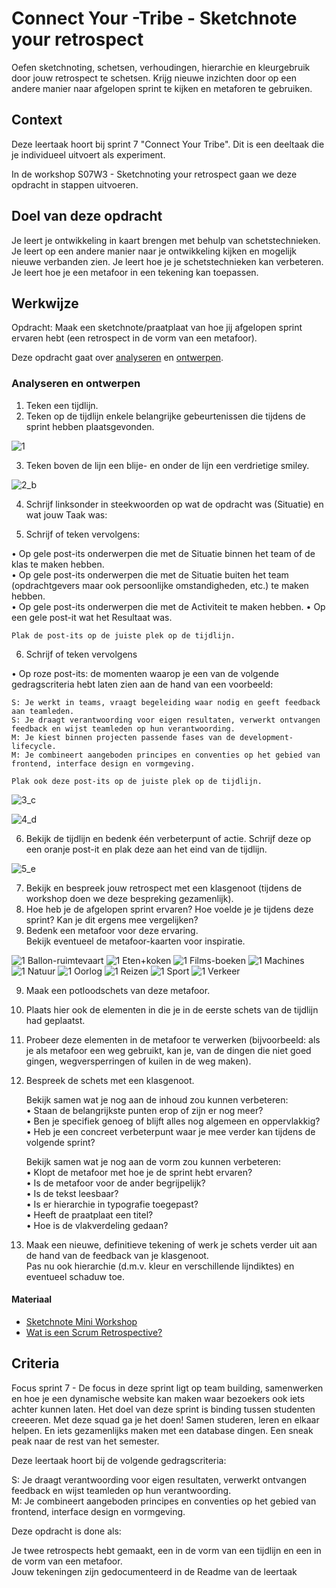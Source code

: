 

# Connect Your -Tribe - Sketchnote your retrospect

Oefen sketchnoting, schetsen, verhoudingen, hierarchie en kleurgebruik door jouw retrospect te schetsen. Krijg nieuwe inzichten door op een andere manier naar afgelopen sprint te kijken en metaforen te gebruiken.

## Context
Deze leertaak hoort bij sprint 7 "Connect Your Tribe". Dit is een deeltaak die je individueel uitvoert als experiment.

In de workshop S07W3 - Sketchnoting your retrospect gaan we deze opdracht in stappen uitvoeren.

## Doel van deze opdracht

Je leert je ontwikkeling in kaart brengen met behulp van schetstechnieken.
Je leert op een andere manier naar je ontwikkeling kijken en mogelijk nieuwe verbanden zien.
Je leert hoe je je schetstechnieken kan verbeteren.  
Je leert hoe je een metafoor in een tekening kan toepassen.  



## Werkwijze

Opdracht: Maak een sketchnote/praatplaat van hoe jij afgelopen sprint ervaren hebt (een retrospect in de vorm van een metafoor).

Deze opdracht gaat over [analyseren](#analyseren) en [ontwerpen](#ontwerpen).

### Analyseren en ontwerpen

1.	Teken een tijdlijn.  
2.	Teken op de tijdlijn enkele belangrijke gebeurtenissen die tijdens de sprint hebben plaatsgevonden.     
 
![1](https://user-images.githubusercontent.com/55133339/155741645-96a781dd-d621-4275-8f02-07f2bdbe6449.png)


3.	Teken boven de lijn een blije- en onder de lijn een verdrietige smiley.   

![2_b](https://user-images.githubusercontent.com/55133339/155741672-13e5188d-78f7-4ce8-81d4-2e1a0fb6ac86.png)



4.	Schrijf linksonder in steekwoorden op wat de opdracht was (Situatie) en wat jouw Taak was:

 
5.	Schrijf of teken vervolgens:  
 
•	Op gele post-its onderwerpen die met de Situatie binnen het team of de klas te maken hebben.   
•	Op gele post-its onderwerpen die met de Situatie buiten het team (opdrachtgevers maar ook persoonlijke omstandigheden, etc.) te maken hebben.  
•	Op gele post-its onderwerpen die met de Activiteit te maken hebben.
•	Op een gele post-it wat het Resultaat was.

	Plak de post-its op de juiste plek op de tijdlijn.
	
	
6. 	Schrijf of teken vervolgens 

•	Op roze post-its: de momenten waarop je een van de volgende gedragscriteria hebt laten zien aan de hand van een voorbeeld:  

	S: Je werkt in teams, vraagt begeleiding waar nodig en geeft feedback aan teamleden.  
	S: Je draagt verantwoording voor eigen resultaten, verwerkt ontvangen feedback en wijst teamleden op hun verantwoording.  
	M: Je kiest binnen projecten passende fases van de development-lifecycle.  
	M: Je combineert aangeboden principes en conventies op het gebied van frontend, interface design en vormgeving.  
	
	Plak ook deze post-its op de juiste plek op de tijdlijn.

![3_c](https://user-images.githubusercontent.com/55133339/155741691-abe85faf-626a-4c75-9b55-e5fc8a158f83.png)



![4_d](https://user-images.githubusercontent.com/55133339/155741719-6be633bd-0b61-4548-bb88-652af3248b2e.png)

 
 

6.	Bekijk de tijdlijn en bedenk één verbeterpunt of actie. Schrijf deze op een oranje post-it en plak deze aan het eind van de tijdlijn.    

![5_e](https://user-images.githubusercontent.com/55133339/155741749-8c48f357-6142-40e2-931c-9de2eae57213.png)

7.	Bekijk en bespreek jouw retrospect met een klasgenoot (tijdens de workshop doen we deze bespreking gezamenlijk).    
8.	Hoe heb je de afgelopen sprint ervaren? Hoe voelde je je tijdens deze sprint? Kan je dit ergens mee vergelijken?    
9.	Bedenk een metafoor voor deze ervaring.   
	Bekijk eventueel de metafoor-kaarten voor inspiratie.  


![1 Ballon-ruimtevaart](https://user-images.githubusercontent.com/55133339/155745108-63da44db-3733-43aa-b091-d1324fd450fd.jpg)
![1 Eten+koken](https://user-images.githubusercontent.com/55133339/155745117-4f8e8b74-0ef5-4052-a12c-2f6be674c84d.jpg)
![1 Films-boeken](https://user-images.githubusercontent.com/55133339/155745121-d369ce72-818e-44ea-b2fd-55675a536ce0.jpg)
![1 Machines](https://user-images.githubusercontent.com/55133339/155745126-6994bc8a-94a9-4d3f-a948-14078dd8a0b0.jpg)
![1 Natuur](https://user-images.githubusercontent.com/55133339/155745130-594a0125-804a-4306-b88c-2dde161be65a.jpg)
![1 Oorlog](https://user-images.githubusercontent.com/55133339/155745135-570b5720-1507-4232-bc99-6a8a5f2a0e3f.jpg)
![1 Reizen](https://user-images.githubusercontent.com/55133339/155745137-a650199f-58e4-4a0c-9766-36157c337ee5.jpg)
![1 Sport](https://user-images.githubusercontent.com/55133339/155745139-fb502e4a-9f29-483f-984c-5e141d9ea1a1.jpg)
![1 Verkeer](https://user-images.githubusercontent.com/55133339/155745141-0967e63e-7692-44e9-a15b-3ed024ab4ae2.jpg)

 
9.	Maak een potloodschets van deze metafoor.   
10.	Plaats hier ook de elementen in die je in de eerste schets van de tijdlijn had geplaatst.   
11.	Probeer deze elementen in de metafoor te verwerken (bijvoorbeeld: als je als metafoor een weg gebruikt, kan je, van de dingen die niet goed gingen, 		wegversperringen of kuilen in de weg maken). 
 
12.	Bespreek de schets met een klasgenoot.  

	Bekijk samen wat je nog aan de inhoud zou kunnen verbeteren:   
•	Staan de belangrijkste punten erop of zijn er nog meer?  
•	Ben je specifiek genoeg of blijft alles nog algemeen en oppervlakkig?  
•	Heb je een concreet verbeterpunt waar je mee verder kan tijdens de volgende sprint?  

	Bekijk samen wat je nog aan de vorm zou kunnen verbeteren:   
•	Klopt de metafoor met hoe je de sprint hebt ervaren?  
•	Is de metafoor voor de ander begrijpelijk?  
•	Is de tekst leesbaar?  
•	Is er hierarchie in typografie toegepast?  
•	Heeft de praatplaat een titel?  
•	Hoe is de vlakverdeling gedaan?  

11.	Maak een nieuwe, definitieve tekening of werk je schets verder uit aan de hand van de feedback van je klasgenoot.  
	Pas nu ook hierarchie (d.m.v. kleur en verschillende lijndiktes) en eventueel schaduw toe.   
	
	
#### Materiaal 

- [Sketchnote Mini Workshop](https://www.youtube.com/watch?v=39Xq4tSQ31A&t=451s)
- [Wat is een Scrum Retrospective?](https://agilescrumgroup.nl/retrospective-vormen-ideeen-voorbeelden/)


</details>



## Criteria
Focus sprint 7 - De focus in deze sprint ligt op team building, samenwerken en hoe je een dynamische website kan maken waar bezoekers ook iets achter kunnen laten. Het doel van deze sprint is binding tussen studenten creeeren. Met deze squad ga je het doen! Samen studeren, leren en elkaar helpen. En iets gezamenlijks maken met een database dingen. Een sneak peak naar de rest van het semester.

Deze leertaak hoort bij de volgende gedragscriteria:

S: Je draagt verantwoording voor eigen resultaten, verwerkt ontvangen feedback en wijst teamleden op hun verantwoording.  
M: Je combineert aangeboden principes en conventies op het gebied van frontend, interface design en vormgeving.

Deze opdracht is done als:

Je twee retrospects hebt gemaakt, een in de vorm van een tijdlijn en een in de vorm van een metafoor.  
Jouw tekeningen zijn gedocumenteerd in de Readme van de leertaak
